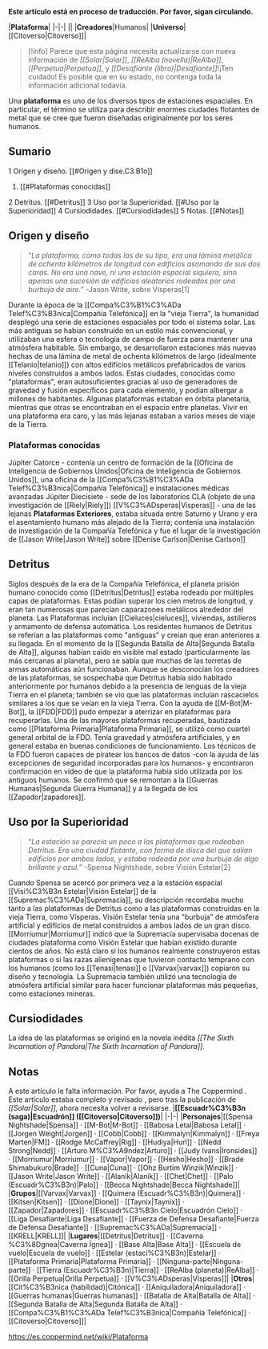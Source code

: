 **Este artículo está en proceso de traducción. Por favor, sigan circulando.**


|**Plataforma**|
|-|-|
||
|**Creadores**|Humanos|
|**Universo**|[[Citoverso\|Citoverso]]|

> [!info] Parece que esta página necesita actualizarse con nueva información de *[[Solar\|Solar]]*, *[[ReAlba (novella)\|ReAlba]]*, *[[Perpetua\|Perpetua]]*, y *[[Desafiante (libro)\|Desafiante]]*!¡Ten cuidado! Es posible que en su estado, no contenga toda la información adicional todavía.

Una **plataforma** es uno de los diversos tipos de estaciones espaciales. En particular, el término se utiliza para describir enormes ciudades flotantes de metal que se cree que fueron diseñadas originalmente por los seres humanos.

## Sumario

1 Origen y diseño. [[#Origen y dise.C3.B1o]] 

1. [[#Plataformas conocidas]] 


2 Detritus. [[#Detritus]] 
3 Uso por la Superioridad. [[#Uso por la Superioridad]] 
4 Cursiodidades. [[#Cursiodidades]] 
5 Notas. [[#Notas]] 


## Origen y diseño
>“*La plataforma, como todas las de su tipo, era una lámina metálica de ochenta kilómetros de longitud con edificios asomando de sus dos caras. No era una nave, ni una estación espacial siquiera, sino apenas una sucesión de edificios aleatorios rodeados por una burbuja de aire.*”
\-Jason Write, sobre Vísperas[1]


Durante la época de la [[Compa%C3%B1%C3%ADa Telef%C3%B3nica\|Compañía Telefónica]] en la "vieja Tierra", la humanidad desplegó una serie de estaciones espaciales por todo el sistema solar. Las más antiguas se habían construido en un estilo más convencional, y utilizaban una esfera o tecnología de campo de fuerza para mantener una atmósfera habitable. Sin embargo, se desarrollaron estaciones más nuevas hechas de una lámina de metal de ochenta kilómetros de largo (idealmente [[Telanio\|telanio]]) con altos edificios metálicos prefabricados de varios niveles construidos a ambos lados. Estas ciudades, conocidas como "plataformas", eran autosuficientes gracias al uso de generadores de gravedad y fusión específicos para cada elemento, y podían albergar a millones de habitantes. Algunas plataformas estaban en órbita planetaria, mientras que otras se encontraban en el espacio entre planetas. Vivir en una plataforma era caro, y las más lejanas estaban a varios meses de viaje de la Tierra.

### Plataformas conocidas
Júpiter Catorce - contenía un centro de formación de la [[Oficina de Inteligencia de Gobiernos Unidos\|Oficina de Inteligencia de Gobiernos Unidos]], una oficina de la [[Compa%C3%B1%C3%ADa Telef%C3%B3nica\|Compañía Telefónica]] e instalaciones médicas avanzadas
Júpiter Diecisiete - sede de los laboratorios CLA (objeto de una investigación de [[Riely\|Riely]])
[[V%C3%ADsperas\|Vísperas]] - una de las lejanas **Plataformas Exteriores**, estaba situada entre Saturno y Urano y era el asentamiento humano más alejado de la Tierra; contenía una instalación de investigación de la Compañía Telefónica y fue el lugar de la investigación de [[Jason Write\|Jason Write]] sobre [[Denise Carlson\|Denise Carlson]]
## Detritus
Siglos después de la era de la Compañía Telefónica, el planeta prisión humano conocido como [[Detritus\|Detritus]] estaba rodeado por múltiples capas de plataformas. Estas podían superar los cien metros de longitud, y eran tan numerosas que parecían caparazones metálicos alrededor del planeta. Las Plataformas incluían [[Cieluces\|cieluces]], viviendas, astilleros y armamento de defensa automática. Los residentes humanos de Detritus se referían a las plataformas como "antiguas" y creían que eran anteriores a su llegada. En el momento de la [[Segunda Batalla de Alta\|Segunda Batalla de Alta]], algunas habían caído en visible mal estado (particularmente las más cercanas al planeta), pero se sabía que muchas de las torretas de armas automáticas aún funcionaban. Aunque se desconocían los creadores de las plataformas, se sospechaba que Detritus había sido habitado anteriormente por humanos debido a la presencia de lenguas de la vieja Tierra en el planeta; también se vio que las plataformas incluían rascacielos similares a los que se veían en la vieja Tierra.
Con la ayuda de [[M-Bot\|M-Bot]], la [[FDD\|FDD]] pudo empezar a aterrizar en plataformas para recuperarlas. Una de las mayores plataformas recuperadas, bautizada como [[Plataforma Primaria\|Plataforma Primaria]], se utilizó como cuartel general orbital de la FDD. Tenía gravedad y atmósfera artificiales, y en general estaba en buenas condiciones de funcionamiento. Los técnicos de la FDD fueron capaces de piratear los bancos de datos -con la ayuda de las excepciones de seguridad incorporadas para los humanos- y encontraron confirmación en vídeo de que la plataforma había sido utilizada por los antiguos humanos. Se confirmó que se remontan a la [[Guerras Humanas\|Segunda Guerra Humana]] y a la llegada de los [[Zapador\|zapadores]].

## Uso por la Superioridad
 
>“*La estación se parecía un poco a las plataformas que rodeaban Detritus. Era una ciudad flotante, con forma de disco del que salían edificios por ambos lados, y estaba rodeada por una burbuja de algo brillante y azul.*”
\-Spensa Nightshade, sobre Visión Estelar[2]


Cuando Spensa se acercó por primera vez a la estación espacial [[Visi%C3%B3n Estelar\|Visión Estelar]] de la [[Supremac%C3%ADa\|Supremacía]], su descripción recordaba mucho tanto a las plataformas de Detritus como a las plataformas construidas en la vieja Tierra, como Vísperas. Visión Estelar tenía una "burbuja" de atmósfera artificial y edificios de metal construidos a ambos lados de un gran disco. [[Morriumur\|Morriumur]] indicó que la Supremacía supervisaba docenas de ciudades plataforma como Visión Estelar que habían existido durante cientos de años. No está claro si los humanos realmente construyeron estas plataformas o si las razas alienígenas que tuvieron contacto temprano con los humanos (como los [[Tenasi\|tenasi]] o [[Varvax\|varvax]]) copiaron su diseño y tecnología. La Supremacía también utilizó una tecnología de atmósfera artificial similar para hacer funcionar plataformas más pequeñas, como estaciones mineras.

## Cursiodidades
La idea de las plataformas se originó en la novela inédita *[[The Sixth Incarnation of Pandora\|The Sixth Incarnation of Pandora]]*.
## Notas

A este artículo le falta información. Por favor, ayuda a The Coppermind .
Este artículo estaba completo y revisado , pero tras la publicación de *[[Solar\|Solar]]*, ahora necesita volver a revisarse.
|**[[Escuadr%C3%B3n (saga)\|Escuadrón]] ([[Citoverso\|Citoverso]])**|
|-|-|
|**Personajes**|[[Spensa Nightshade\|Spensa]] · [[M-Bot\|M-Bot]] · [[Babosa Letal\|Babosa Letal]] · [[Jorgen Weight\|Jorgen]] · [[Cobb\|Cobb]] · [[Kimmalyn\|Kimmalyn]] · [[Freya Marten\|FM]] · [[Rodge McCaffrey\|Rig]] · [[Hudiya\|Hurl]] · [[Nedd Strong\|Nedd]] · [[Arturo M%C3%A9ndez\|Arturo]] · [[Judy Ivans\|Ironsides]] · [[Morriumur\|Morriumur]] · [[Vapor\|Vapor]] · [[Hesho\|Hesho]] · [[Brade Shimabukuro\|Brade]] · [[Cuna\|Cuna]] · [[Ohz Burtim Winzik\|Winzik]] · [[Jason Write\|Jason Write]] · [[Alanik\|Alanik]] · [[Chet\|Chet]] · [[Palo (Escuadr%C3%B3n)\|Palo]] · [[Becca Nightshade\|Becca Nightshade]]|
|**Grupos**|[[Varvax\|Varvax]] · [[Quimera (Escuadr%C3%B3n)\|Quimera]] · [[Kitsen\|Kitsen]] · [[Dione\|Dione]] · [[Taynix\|Taynix]] · [[Zapador\|Zapadores]] · [[Escuadr%C3%B3n Cielo\|Escuadrón Cielo]] · [[Liga Desafiante\|Liga Desafiante]] · [[Fuerza de Defensa Desafiante\|Fuerza de Defensa Desafiante]] · [[Supremac%C3%ADa\|Supremacía]] · [[KRELL\|KRELL]]|
|**Lugares**|[[Detritus\|Detritus]] · [[Caverna %C3%8Dgnea\|Caverna Ígnea]] · [[Base Alta\|Base Alta]] · [[Escuela de vuelo\|Escuela de vuelo]] · [[Estelar (estaci%C3%B3n)\|Estelar]] · [[Plataforma Primaria\|Plataforma Primaria]] · [[Ninguna-parte\|Ninguna-parte]] · [[Tierra (Escuadr%C3%B3n)\|Tierra]] · [[ReAlba (planeta)\|ReAlba]] · [[Orilla Perpetua\|Orilla Perpetua]] · [[V%C3%ADsperas\|Vísperas]]|
|**Otros**|[[Cit%C3%B3nica (habilidad)\|Citónica]] · [[Aniquiladora\|Aniquiladora]] · [[Guerras humanas\|Guerras humanas]] · [[Batalla de Alta\|Batalla de Alta]] · [[Segunda Batalla de Alta\|Segunda Batalla de Alta]] · [[Compa%C3%B1%C3%ADa Telef%C3%B3nica\|Compañía Telefónica]] · [[Citoverso\|Citoverso]]|



https://es.coppermind.net/wiki/Plataforma